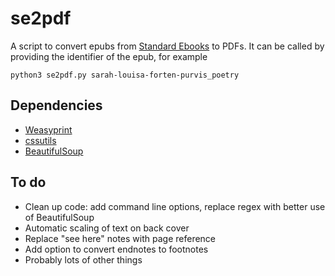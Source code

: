 # se2pdf

A script to convert epubs from [Standard Ebooks](https://standardebooks.org) to PDFs. It can be called by providing the identifier of the epub, for example

`python3 se2pdf.py sarah-louisa-forten-purvis_poetry`

## Dependencies
- [Weasyprint](https://weasyprint.org)
- [cssutils](https://pypi.org/project/cssutils/)
- [BeautifulSoup](https://www.crummy.com/software/BeautifulSoup/bs4/doc/)

## To do
- Clean up code: add command line options, replace regex with better use of BeautifulSoup
- Automatic scaling of text on back cover
- Replace "see here" notes with page reference
- Add option to convert endnotes to footnotes
- Probably lots of other things
